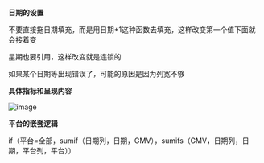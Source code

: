 **日期的设置**

不要直接拖日期填充，而是用日期+1这种函数去填充，这样改变第一个值下面就会接着变

星期也要引用，这样改变就是连锁的

如果某个日期等出现错误了，可能的原因是因为列宽不够

**具体指标和呈现内容**

![image](https://github.com/lddzbn/-data-analysis/assets/160203933/4e39bcdb-6f07-4b4a-9cf2-28437b5a1586)

**平台的嵌套逻辑**

if（平台=全部，sumif（日期列，日期，GMV），sumifs（GMV，日期列，日期，平台列，平台））
